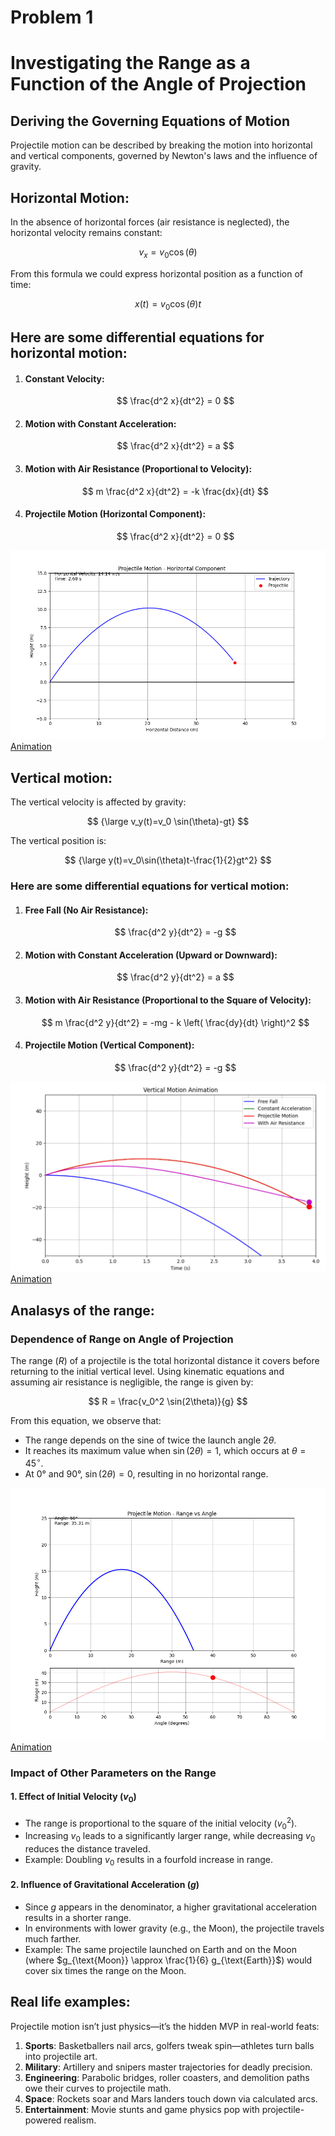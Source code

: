 

# Problem 1


# Investigating the Range as a Function of the Angle of Projection

## Deriving the Governing Equations of Motion

Projectile motion can be described by breaking the motion into horizontal and vertical components, governed by Newton's laws and the influence of gravity.



## Horizontal Motion:

In the absence of horizontal forces (air resistance is neglected), the horizontal velocity remains constant: 

$$ 
v_x=v_0 \cos(\theta)
$$

From this formula we could express horizontal position as a function of time:

$$
x(t)=v_0 \cos(\theta)t
$$



## Here are some differential equations for horizontal motion:


1. #### Constant Velocity:

   $$
   \frac{d^2 x}{dt^2} = 0
   $$

2. #### Motion with Constant Acceleration:

   $$
   \frac{d^2 x}{dt^2} = a
   $$


3. #### Motion with Air Resistance (Proportional to Velocity):

   $$
   m \frac{d^2 x}{dt^2} = -k \frac{dx}{dt}
   $$

4. #### Projectile Motion (Horizontal Component):

   $$
   \frac{d^2 x}{dt^2} = 0
   $$

![alt text](image-3.png)
[Animation](https://colab.research.google.com/drive/1bJJS1KM194uaMRDyOWEmM7HYhq3j4Rjy#scrollTo=YE-9bsZXhoIS&line=63&uniqifier=1)

## Vertical motion:

The vertical velocity is affected by gravity:

 $$
 {\large v_y(t)=v_0 \sin(\theta)-gt}
 $$

The vertical position is:

$$
{\large y(t)=v_0\sin(\theta)t-\frac{1}{2}gt^2}
$$

### Here are some differential equations for vertical motion:

1. #### Free Fall (No Air Resistance):

   $$
   \frac{d^2 y}{dt^2} = -g
   $$

2. #### Motion with Constant Acceleration (Upward or Downward):

   $$
   \frac{d^2 y}{dt^2} = a
   $$

3. #### Motion with Air Resistance (Proportional to the Square of Velocity): 

   $$
   m \frac{d^2 y}{dt^2} = -mg - k \left( \frac{dy}{dt} \right)^2
   $$

4. #### Projectile Motion (Vertical Component):

   $$
   \frac{d^2 y}{dt^2} = -g
   $$

![alt text](image.png)
[Animation](https://colab.research.google.com/drive/1Vsmp81DaA9eMY0aogXAYvMaahPNyGoIi#scrollTo=R9LMeK2RaiXx&line=109&uniqifier=1)

## Analasys of the range:



### Dependence of Range on Angle of Projection  

The range ($R$) of a projectile is the total horizontal distance it covers before returning to the initial vertical level. Using kinematic equations and assuming air resistance is negligible, the range is given by:  

$$
R = \frac{v_0^2 \sin(2\theta)}{g}
$$

From this equation, we observe that:  

- The range depends on the sine of twice the launch angle $2\theta$.  
- It reaches its maximum value when $\sin(2\theta) = 1$, which occurs at $\theta = 45^\circ$.  
- At 0° and 90°, $\sin(2\theta) = 0$, resulting in no horizontal range.  

![alt text](image-1.png)
[Animation](https://colab.research.google.com/drive/1jiv_BcF6ElKWYCG2IJCbiCYEVfFIyfkX#scrollTo=3-Ih2EZQc2hc&line=78&uniqifier=1)

### Impact of Other Parameters on the Range  

#### 1. Effect of Initial Velocity ($v_0$) 
- The range is proportional to the square of the initial velocity ($v_0^2$).  
- Increasing $v_0$ leads to a significantly larger range, while decreasing $v_0$ reduces the distance traveled.  
- Example: Doubling $v_0$ results in a fourfold increase in range.  

#### 2. Influence of Gravitational Acceleration ($g$)
- Since $g$ appears in the denominator, a higher gravitational acceleration results in a shorter range.  
- In environments with lower gravity (e.g., the Moon), the projectile travels much farther.  
- Example: The same projectile launched on Earth and on the Moon (where $g_{\text{Moon}} \approx \frac{1}{6} g_{\text{Earth}}$) would cover six times the range on the Moon.

## Real life examples:


Projectile motion isn’t just physics—it’s the hidden MVP in real-world feats:

1. **Sports**: Basketballers nail arcs, golfers tweak spin—athletes turn balls into projectile art.  
2. **Military**: Artillery and snipers master trajectories for deadly precision.  
3. **Engineering**: Parabolic bridges, roller coasters, and demolition paths owe their curves to projectile math.  
4. **Space**: Rockets soar and Mars landers touch down via calculated arcs.  
5. **Entertainment**: Movie stunts and game physics pop with projectile-powered realism.

